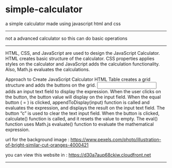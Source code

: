 # simple-calculator

a simple calculator made using javascript html and css

-------------------------------------------------------------------------
  
  
  not a advanced calculator so this can do basic operations 

----------------------------------------------------------------






HTML, CSS, and JavaScript are used to design the JavaScript Calculator. HTML creates basic structure of the calculator. CSS properties applies styles on the calculator and JavaScript adds the calculation functionality. Also, Math.js evaluates the calculations.

 

Approach to Create JavaScript Calculator
HTML Table creates a grid structure and adds the buttons on the grid.
<input type=”text”> adds an input text field to display the expression.
When the user clicks on the button, the button value will display on the input field.
When the equal button ( = ) is clicked, appendToDisplay(input) function is called and evaluates the expression, and displays the result on the input text field.
The button “c” is used to clear the text input field. When the button is clicked, calculate() function is called, and it resets the value to empty.
The eval() function uses Math.js evaluate() function to evaluate the mathematical expression.





url for the background image : https://www.pexels.com/photo/illustration-of-bright-similar-cut-oranges-4000421

you can view this website in : https://d30a7aup68ckiw.cloudfront.net


---------------------------------------------------------------------------------------------------------------
